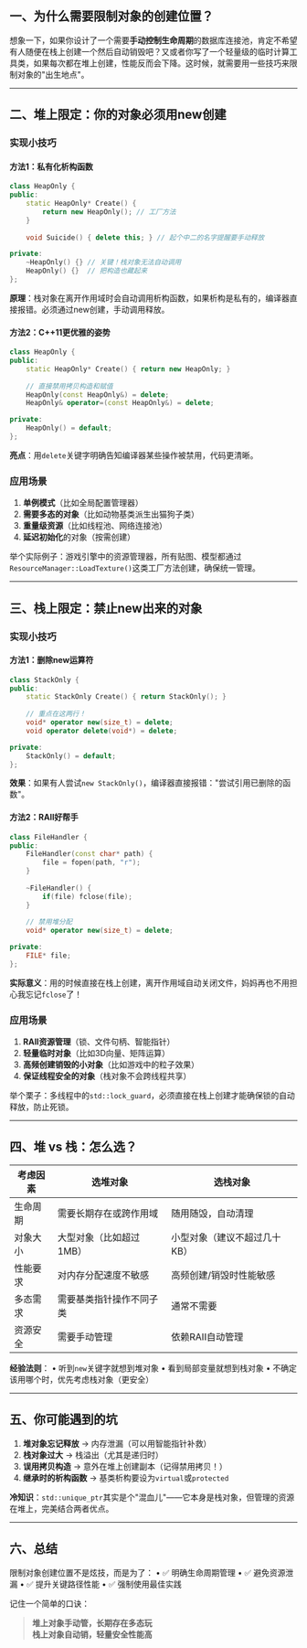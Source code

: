 
## 一、为什么需要限制对象的创建位置？

想象一下，如果你设计了一个需要**手动控制生命周期**的数据库连接池，肯定不希望有人随便在栈上创建一个然后自动销毁吧？又或者你写了一个轻量级的临时计算工具类，如果每次都在堆上创建，性能反而会下降。这时候，就需要用一些技巧来限制对象的"出生地点"。

---

## 二、堆上限定：你的对象必须用new创建

### 实现小技巧
#### 方法1：私有化析构函数
```cpp
class HeapOnly {
public:
    static HeapOnly* Create() {
        return new HeapOnly(); // 工厂方法
    }
    
    void Suicide() { delete this; } // 起个中二的名字提醒要手动释放

private:
    ~HeapOnly() {} // 关键！栈对象无法自动调用
    HeapOnly() {}  // 把构造也藏起来
};
```
**原理**：栈对象在离开作用域时会自动调用析构函数，如果析构是私有的，编译器直接报错。必须通过new创建，手动调用释放。

#### 方法2：C++11更优雅的姿势
```cpp
class HeapOnly {
public:
    static HeapOnly* Create() { return new HeapOnly; }
    
    // 直接禁用拷贝构造和赋值
    HeapOnly(const HeapOnly&) = delete;
    HeapOnly& operator=(const HeapOnly&) = delete;

private:
    HeapOnly() = default;
};
```
**亮点**：用`delete`关键字明确告知编译器某些操作被禁用，代码更清晰。

### 应用场景
1. **单例模式**（比如全局配置管理器）
2. **需要多态的对象**（比如动物基类派生出猫狗子类）
3. **重量级资源**（比如线程池、网络连接池）
4. **延迟初始化**的对象（按需创建）

举个实际例子：游戏引擎中的资源管理器，所有贴图、模型都通过`ResourceManager::LoadTexture()`这类工厂方法创建，确保统一管理。

---

## 三、栈上限定：禁止new出来的对象

### 实现小技巧
#### 方法1：删除new运算符
```cpp
class StackOnly {
public:
    static StackOnly Create() { return StackOnly(); }
    
    // 重点在这两行！
    void* operator new(size_t) = delete;
    void operator delete(void*) = delete;

private:
    StackOnly() = default;
};
```
**效果**：如果有人尝试`new StackOnly()`，编译器直接报错："尝试引用已删除的函数"。

#### 方法2：RAII好帮手
```cpp
class FileHandler {
public:
    FileHandler(const char* path) { 
        file = fopen(path, "r"); 
    }
    
    ~FileHandler() { 
        if(file) fclose(file); 
    }
    
    // 禁用堆分配
    void* operator new(size_t) = delete;

private:
    FILE* file;
};
```
**实际意义**：用的时候直接在栈上创建，离开作用域自动关闭文件，妈妈再也不用担心我忘记`fclose`了！

### 应用场景
1. **RAII资源管理**（锁、文件句柄、智能指针）
2. **轻量临时对象**（比如3D向量、矩阵运算）
3. **高频创建销毁的小对象**（比如游戏中的粒子效果）
4. **保证线程安全的对象**（栈对象不会跨线程共享）

举个栗子：多线程中的`std::lock_guard`，必须直接在栈上创建才能确保锁的自动释放，防止死锁。

---

## 四、堆 vs 栈：怎么选？

| **考虑因素**       | **选堆对象**                          | **选栈对象**                      |
|--------------------|---------------------------------------|-----------------------------------|
| 生命周期           | 需要长期存在或跨作用域                | 随用随毁，自动清理                |
| 对象大小           | 大型对象（比如超过1MB）               | 小型对象（建议不超过几十KB）       |
| 性能要求           | 对内存分配速度不敏感                  | 高频创建/销毁时性能敏感            |
| 多态需求           | 需要基类指针操作不同子类              | 通常不需要                        |
| 资源安全           | 需要手动管理                          | 依赖RAII自动管理                   |

**经验法则**：
• 听到`new`关键字就想到堆对象
• 看到局部变量就想到栈对象
• 不确定该用哪个时，优先考虑栈对象（更安全）

---

## 五、你可能遇到的坑

1. **堆对象忘记释放** → 内存泄漏（可以用智能指针补救）
2. **栈对象过大** → 栈溢出（尤其是递归时）
3. **误用拷贝构造** → 意外在堆上创建副本（记得禁用拷贝！）
4. **继承时的析构函数** → 基类析构要设为`virtual`或`protected`

**冷知识**：`std::unique_ptr`其实是个"混血儿"——它本身是栈对象，但管理的资源在堆上，完美结合两者优点。

---

## 六、总结

限制对象创建位置不是炫技，而是为了：
• ✅ 明确生命周期管理
• ✅ 避免资源泄漏
• ✅ 提升关键路径性能
• ✅ 强制使用最佳实践

记住一个简单的口诀：
> **堆上对象手动管，长期存在多态玩  
> 栈上对象自动销，轻量安全性能高**